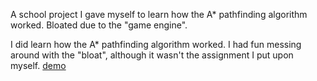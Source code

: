 A school project I gave myself to learn how the A* pathfinding algorithm worked.
Bloated due to the "game engine".

I did learn how the A* pathfinding algorithm worked. I had fun messing around with the "bloat", although it wasn't the assignment I put upon myself.
[demo](./doc/pathfinding_demo.gif)
